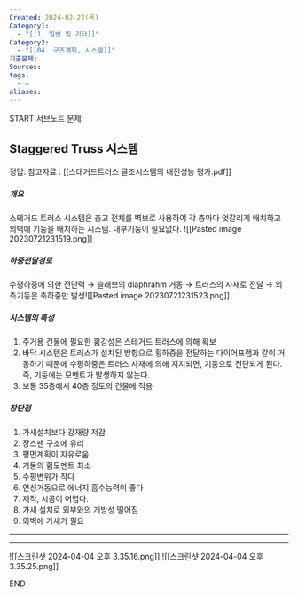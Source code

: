 ```yaml
---
Created: 2024-02-22(목)
Category1:
  - "[[1. 일반 및 기타]]"
Category2:
  - "[[04. 구조계획, 시스템]]"
기출문제: 
Sources: 
tags:
  - ✏️
aliases:
---
```

START
서브노트
문제:  
## Staggered Truss 시스템 

정답: 
참고자료 : [[스태거드트러스 골조시스템의 내진성능 평가.pdf]]
##### 개요
스테거드 트러스 시스템은 층고 전체를 벽보로 사용하여 각 층마다 엇갈리게 배치하고 외벽에 기둥을 배치하는 시스템. 내부기둥이 필요없다.
![[Pasted image 20230721231519.png]]

##### 하중전달경로
수평하중에 의한 전단력 → 슬래브의 diaphrahm 거동 → 트러스의 사재로 전달 → 외측기둥은 축하중만 발생![[Pasted image 20230721231523.png]]

##### 시스템의 특성
1. 주거용 건물에 필요한 휨강성은 스테거드 트러스에 의해 확보
2. 바닥 시스템은 트러스가 설치된 방향으로 횡하중을 전달하는 다이어프램과 같이 거동하기 때문에 수평하중은 트러스 사재에 의해 지지되면, 기둥으로 전단되게 된다. 즉, 기둥에는 모멘트가 발생하지 않는다.
3. 보통 35층에서 40층 정도의 건물에 적용
##### 장단점
1. 가새설치보다 강재량 저감
2. 장스팬 구조에 유리
3. 평면계획이 자유로움
4. 기둥의 휨모멘트 최소
5. 수평변위가 작다
6. 연성거동으로 에너지 흡수능력이 좋다
7. 제작, 시공이 어렵다.
8. 가새 설치로 외부와의 개방성 떨어짐
9. 외벽에 가새가 필요
***
***


![[스크린샷 2024-04-04 오후 3.35.16.png]]
![[스크린샷 2024-04-04 오후 3.35.25.png]]
<!--ID: 1689951905365-->
END

